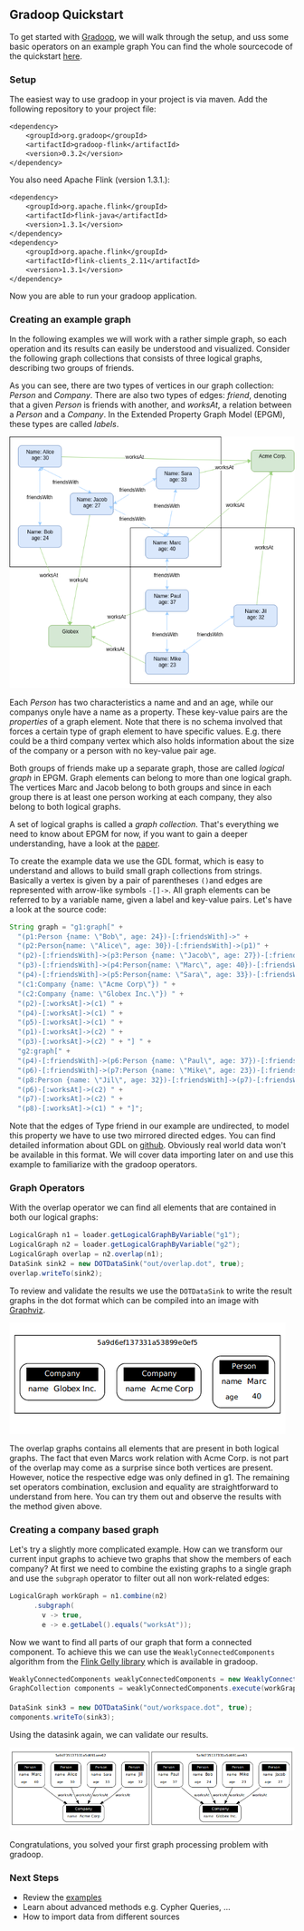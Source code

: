 ## Gradoop Quickstart

To get started with [Gradoop](http://www.gradoop.com), we will walk through the setup, and 
uss some basic operators on an example graph You can find the whole sourcecode of the quickstart [here](src/main/java/GradoopQuickstart.java).

### Setup

The easiest way to use gradoop in your project is via maven. Add the following repository to your project file:

```
<dependency>
    <groupId>org.gradoop</groupId>
    <artifactId>gradoop-flink</artifactId>
    <version>0.3.2</version>
</dependency>
```
You also need Apache Flink (version 1.3.1.):
```
<dependency>
    <groupId>org.apache.flink</groupId>
    <artifactId>flink-java</artifactId>
    <version>1.3.1</version>
</dependency>
<dependency>
    <groupId>org.apache.flink</groupId>
    <artifactId>flink-clients_2.11</artifactId>
    <version>1.3.1</version>
</dependency>
```
Now you are able to run your gradoop application.

### Creating an example graph
In the following examples we will work with a rather simple graph, so each operation and its 
results can easily be understood and visualized. Consider the following graph collections that consists of three logical graphs, describing two groups of friends.

As you can see, there are two types of vertices in our graph collection: _Person_ and _Company_. 
There are also two types of edges: _friend_, denoting that a given _Person_ is friends with 
another, and _worksAt_, a relation between a _Person_ and a _Company_. 
In the Extended Property Graph Model (EPGM), these types are called _labels_.

![example graph](images/example-graph.png)

Each _Person_ has two characteristics a name and and an age, while our companys onyle have a
 name as a property. These key-value pairs are the _properties_ of a graph element. Note that 
 there is no schema involved that forces a certain type of graph element to have specific values.
 E.g. there could be a third company vertex which also holds information about the size of 
 the company or a person with no key-value pair age. 
 
 Both groups of friends make up a separate graph, those are called _logical graph_ in EPGM. Graph
  elements can belong to more than one logical graph. The vertices Marc and Jacob belong to both 
  groups  and since in each group there is at least one person working at each company, they also belong 
  to both logical graphs.  
 
 A set of logical graphs is called a _graph collection_. That's everything we need to know about 
 EPGM for now, if you want to gain a deeper understanding, have a look at the [paper](http://dbs.uni-leipzig.de/file/EPGM.pdf).    


To create the example data we use the GDL format, which is easy to understand and allows 
to build small graph collections from strings. Basically a vertex is given by a pair of 
parentheses `()`and edges are represented with arrow-like symbols `-[]->`. All 
graph elements can be referred to by a variable name, given a label and key-value pairs. Let's have a look at the source code:

```java 
String graph = "g1:graph[" + 
  "(p1:Person {name: \"Bob\", age: 24})-[:friendsWith]->" +
  "(p2:Person{name: \"Alice\", age: 30})-[:friendsWith]->(p1)" +
  "(p2)-[:friendsWith]->(p3:Person {name: \"Jacob\", age: 27})-[:friendsWith]->(p2) " +
  "(p3)-[:friendsWith]->(p4:Person{name: \"Marc\", age: 40})-[:friendsWith]->(p3) " +
  "(p4)-[:friendsWith]->(p5:Person{name: \"Sara\", age: 33})-[:friendsWith]->(p4) " +
  "(c1:Company {name: \"Acme Corp\"}) " +
  "(c2:Company {name: \"Globex Inc.\"}) " +
  "(p2)-[:worksAt]->(c1) " +
  "(p4)-[:worksAt]->(c1) " +
  "(p5)-[:worksAt]->(c1) " +
  "(p1)-[:worksAt]->(c2) " +
  "(p3)-[:worksAt]->(c2) " + "] " +
  "g2:graph[" +
  "(p4)-[:friendsWith]->(p6:Person {name: \"Paul\", age: 37})-[:friendsWith]->(p4) " +
  "(p6)-[:friendsWith]->(p7:Person {name: \"Mike\", age: 23})-[:friendsWith]->(p6) " +
  "(p8:Person {name: \"Jil\", age: 32})-[:friendsWith]->(p7)-[:friendsWith]->(p8) " +
  "(p6)-[:worksAt]->(c2) " +
  "(p7)-[:worksAt]->(c2) " +
  "(p8)-[:worksAt]->(c1) " + "]";
```
Note that the edges of Type friend in our example are undirected, to model this property we 
have to use two mirrored directed edges. You can find detailed information about GDL on [github](https://github.com/s1ck/gdl).
Obviously real world data won't be available in this format. We will cover data importing 
later on and use this example to familiarize  with the gradoop operators.

### Graph Operators
With the overlap operator we can find all elements that are contained in both our logical 
graphs:
```java
LogicalGraph n1 = loader.getLogicalGraphByVariable("g1");
LogicalGraph n2 = loader.getLogicalGraphByVariable("g2");
LogicalGraph overlap = n2.overlap(n1);
DataSink sink2 = new DOTDataSink("out/overlap.dot", true);
overlap.writeTo(sink2);
```
To review and validate the results we use the `DOTDataSink` to write the result graphs in 
the dot format which can be compiled into an image with [Graphviz](https://www.graphviz.org/). 

![overlap graph](images/overlap.png)

The overlap graphs contains all elements that are present in both logical graphs. The fact that 
even Marcs work relation with Acme Corp. is not part of the overlap may come as a surprise since 
both vertices are present. However, notice the respective edge was only defined in g1.
The remaining set operators combination, exclusion and equality are straightforward to
 understand from here. You can try them out and observe the results with the method given above. 

### Creating a company based graph 

Let's try a slightly more complicated example. How can we transform our current input graphs to 
achieve two graphs that show the members of each company? At first we need to combine the existing 
graphs to a single graph and use the `subgraph` operator to filter out all non work-related edges:
```java
LogicalGraph workGraph = n1.combine(n2)
      .subgraph(
        v -> true,
        e -> e.getLabel().equals("worksAt"));
```

Now we want to find all parts of our graph that form a connected component. To achieve this we 
can use the `WeaklyConnectedComponents` algorithm from the [Flink Gelly library](https://flink.apache.org/news/2015/08/24/introducing-flink-gelly.html) which is available in gradoop.  
```java
WeaklyConnectedComponents weaklyConnectedComponents = new WeaklyConnectedComponents(10);
GraphCollection components = weaklyConnectedComponents.execute(workGraph);

DataSink sink3 = new DOTDataSink("out/workspace.dot", true);
components.writeTo(sink3);
```

Using the datasink again, we can validate our results.

![workspace graph](images/workspace.png)


Congratulations, you solved your first graph processing problem with gradoop. 


### Next Steps 

* Review the [examples](https://github.com/dbs-leipzig/gradoop/tree/master/gradoop-examples)
* Learn about advanced methods e.g. Cypher Queries, ...
* How to import data from different sources